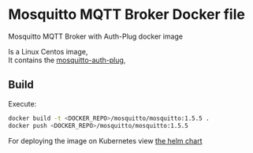 Mosquitto MQTT Broker Docker file
=================================

Mosquitto MQTT Broker with Auth-Plug docker image

Is a Linux Centos image,  
It contains the [mosquitto-auth-plug](https://github.com/jpmens/mosquitto-auth-plug),

Build
-----
Execute:  
```bash
docker build -t <DOCKER_REPO>/mosquitto/mosquitto:1.5.5 .
docker push <DOCKER_REPO>/mosquitto/mosquitto:1.5.5
```

For deploying the image on Kubernetes view [the helm chart](https://github.com/ArieLevs/Kubernetes-Helm-Charts/tree/master/charts/mosquitto)
